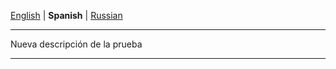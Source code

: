 [English](https://github.com/markolofsen/nellle/blob/master/README.md) | **Spanish** | [Russian](https://github.com/markolofsen/nellle/blob/master/README_ru.md)

---

Nueva descripción de la prueba

---

